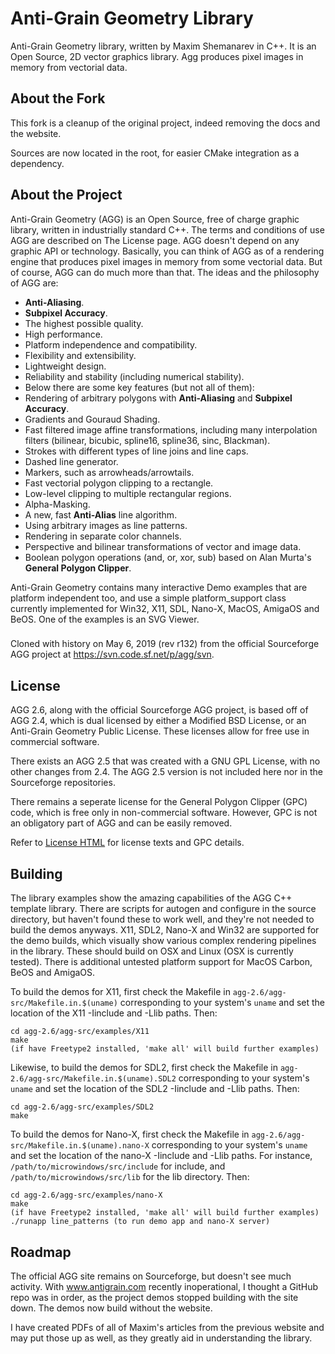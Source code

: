 # Anti-Grain Geometry Library

Anti-Grain Geometry library, written by Maxim Shemanarev in C++. It is an Open Source, 2D vector graphics library.
Agg produces pixel images in memory from vectorial data.

## About the Fork
This fork is a cleanup of the original project, indeed removing the docs and the website.

Sources are now located in the root, for easier CMake integration as a dependency.

## About the Project
Anti-Grain Geometry (AGG) is an Open Source, free of charge graphic library, written in industrially standard C++. The terms and conditions of use AGG are described on The License page. AGG doesn't depend on any graphic API or technology. Basically, you can think of AGG as of a rendering engine that produces pixel images in memory from some vectorial data. But of course, AGG can do much more than that. The ideas and the philosophy of AGG are:

- **Anti-Aliasing**.
- **Subpixel Accuracy**.
- The highest possible quality.
- High performance.
- Platform independence and compatibility.
- Flexibility and extensibility.
- Lightweight design.
- Reliability and stability (including numerical stability).
- Below there are some key features (but not all of them):
- Rendering of arbitrary polygons with **Anti-Aliasing** and **Subpixel Accuracy**.
- Gradients and Gouraud Shading.
- Fast filtered image affine transformations, including many interpolation filters (bilinear, bicubic, spline16, spline36, sinc, Blackman).
- Strokes with different types of line joins and line caps.
- Dashed line generator.
- Markers, such as arrowheads/arrowtails.
- Fast vectorial polygon clipping to a rectangle.
- Low-level clipping to multiple rectangular regions.
- Alpha-Masking.
- A new, fast **Anti-Alias** line algorithm.
- Using arbitrary images as line patterns.
- Rendering in separate color channels.
- Perspective and bilinear transformations of vector and image data.
- Boolean polygon operations (and, or, xor, sub) based on Alan Murta's **General Polygon Clipper**.

Anti-Grain Geometry contains many interactive Demo examples that are platform independent too,
and use a simple platform_support class currently implemented for Win32, X11, SDL, Nano-X, MacOS, AmigaOS and BeOS.
One of the examples is an SVG Viewer.

###
Cloned with history on May 6, 2019 (rev r132) from the official Sourceforge AGG project at
https://svn.code.sf.net/p/agg/svn.

## License

AGG 2.6, along with the official Sourceforge AGG project, is based off of AGG 2.4, which
is dual licensed by either a Modified BSD License, or an Anti-Grain Geometry Public License.
These licenses allow for free use in commercial software.

There exists an AGG 2.5 that was created with a GNU GPL License, with no other changes from 2.4.
The AGG 2.5 version is not included here nor in the Sourceforge repositories.

There remains a seperate license for the General Polygon Clipper (GPC) code, which
is free only in non-commercial software. However, GPC is not an obligatory part of AGG
and can be easily removed.

Refer to [License HTML](https://github.com/ghaerr/agg-2.6/blob/master/agg-web/license/index.html)
for license texts and GPC details.

## Building

The library examples show the amazing capabilities of the AGG C++ template library. There are scripts
for autogen and configure in the source directory, but haven't found these to work well, and
they're not needed to build the demos anyways. X11, SDL2, Nano-X and Win32 are supported
for the demo builds, which visually show various complex rendering pipelines in the library.
These should build on OSX and Linux (OSX is currently tested).
There is additional untested platform support for MacOS Carbon, BeOS and AmigaOS.

To build the demos for X11, first check the Makefile in `agg-2.6/agg-src/Makefile.in.$(uname)`
corresponding to your system's `uname` and set the location of the X11 -Iinclude and -Llib paths.
Then:

```
cd agg-2.6/agg-src/examples/X11
make
(if have Freetype2 installed, 'make all' will build further examples)
```

Likewise, to build the demos for SDL2, first check the Makefile in `agg-2.6/agg-src/Makefile.in.$(uname).SDL2`
corresponding to your system's `uname` and set the location of the SDL2 -Iinclude and -Llib paths.
Then:

```
cd agg-2.6/agg-src/examples/SDL2
make
```

To build the demos for Nano-X, first check the Makefile in
`agg-2.6/agg-src/Makefile.in.$(uname).nano-X` corresponding to your system's
`uname` and set the location of the nano-X -Iinclude and -Llib paths.
For instance, `/path/to/microwindows/src/include` for include, and
`/path/to/microwindows/src/lib` for the lib directory.
Then:

```
cd agg-2.6/agg-src/examples/nano-X
make
(if have Freetype2 installed, 'make all' will build further examples)
./runapp line_patterns (to run demo app and nano-X server)
```
## Roadmap

The official AGG site remains on Sourceforge, but doesn't see much activity.
With www.antigrain.com recently inoperational, I thought a GitHub repo was in order,
as the project demos stopped building with the site down. The demos now build without
the website.

I have created PDFs of all of Maxim's articles from the previous website and may put
those up as well, as they greatly aid in understanding the library.
